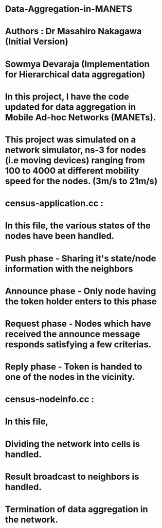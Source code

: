 # Data-Aggregation-in-MANETS
# Authors : Dr Masahiro Nakagawa (Initial Version)
#           Sowmya Devaraja (Implementation for Hierarchical data aggregation)
# In this project, I have the code updated for data aggregation in Mobile Ad-hoc Networks (MANETs).
# This project was simulated on a network simulator, ns-3 for nodes (i.e moving devices) ranging from 100 to 4000 at different mobility speed for the nodes. (3m/s to 21m/s)
# 
# census-application.cc :
# In this file, the various states of the nodes have been handled.
# Push phase - Sharing it's state/node information with the neighbors
# Announce phase - Only node having the token holder enters to this phase
# Request phase - Nodes which have received the announce message responds satisfying a few criterias.
# Reply phase - Token is handed to one of the nodes in the vicinity.

# census-nodeinfo.cc :
# In this file,
# Dividing the network into cells is handled.
# Result broadcast to neighbors is handled.
# Termination of data aggregation in the network.

